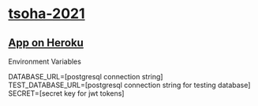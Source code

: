 # [tsoha-2021](https://hy-tsoha.github.io/materiaali/index)

## [App on Heroku](https://tsoha-2021.herokuapp.com/)


Environment Variables

DATABASE_URL=[postgresql connection string]  
TEST_DATABASE_URL=[postgresql connection string for testing database]  
SECRET=[secret key for jwt tokens]
